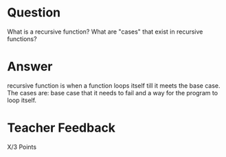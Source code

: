 # Question

What is a recursive function? What are "cases" that exist in recursive functions?

# Answer
recursive function is when a function loops itself till it meets the base case. The cases are: base case that it needs to fail and a way for the program to loop itself.

# Teacher Feedback

X/3 Points